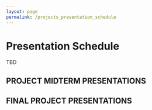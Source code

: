 ```yaml
---
layout: page
permalink: /projects_presentation_schedule
---
```



# Presentation Schedule

TBD

## PROJECT MIDTERM PRESENTATIONS


## FINAL PROJECT PRESENTATIONS
